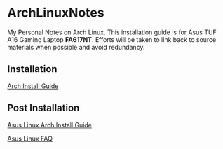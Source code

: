 # ArchLinuxNotes
My Personal Notes on Arch Linux. This installation guide is for Asus TUF A16 Gaming Laptop **FA617NT**. Efforts will be taken to link back to source materials when possible and avoid redundancy. 

## Installation
[Arch Install Guide](https://wiki.archlinux.org/title/Installation_guide)

## Post Installation
[Asus Linux Arch Install Guide](https://asus-linux.org/guides/arch-guide/)

[Asus Linux FAQ](https://asus-linux.org/faq/)
